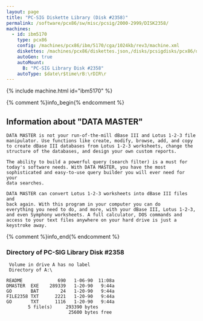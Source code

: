 ```yaml
---
layout: page
title: "PC-SIG Diskette Library (Disk #2358)"
permalink: /software/pcx86/sw/misc/pcsig/2000-2999/DISK2358/
machines:
  - id: ibm5170
    type: pcx86
    config: /machines/pcx86/ibm/5170/cga/1024kb/rev3/machine.xml
    diskettes: /machines/pcx86/diskettes.json,/disks/pcsigdisks/pcx86/diskettes.json
    autoGen: true
    autoMount:
      B: "PC-SIG Library Disk #2358"
    autoType: $date\r$time\rB:\rDIR\r
---
```


{% include machine.html id="ibm5170" %}

{% comment %}info_begin{% endcomment %}

## Information about "DATA MASTER"

    DATA MASTER is not your run-of-the-mill dBase III and Lotus 1-2-3 file
    manipulator. Use functions like create, modify, browse, add, and copy
    to create dBase III databases from Lotus 1-2-3 worksheets, change the
    structure of the databases, and design your own custom reports.
    
    The ability to build a powerful query (search filter) is a must for
    today's software needs. With DATA MASTER, you have the most
    sophisticated and easy-to-use query builder you will ever need for your
    data searches.
    
    DATA MASTER can convert Lotus 1-2-3 worksheets into dBase III files and
    back again. With this program in your computer you can do
    everything you need to do, and more, with your dBase III, Lotus 1-2-3,
    and even Symphony worksheets. A full calculator, DOS commands and
    access to your text files anywhere on your hard drive is just a
    keystroke away.
{% comment %}info_end{% endcomment %}


### Directory of PC-SIG Library Disk #2358

     Volume in drive A has no label
     Directory of A:\

    README             690   1-06-90  11:08a
    DMASTER  EXE    289339   1-20-90   9:44a
    GO       BAT        24   1-20-90   9:44a
    FILE2358 TXT      2221   1-20-90   9:44a
    GO       TXT      1116   1-20-90   9:44a
            5 file(s)     293390 bytes
                           25600 bytes free
